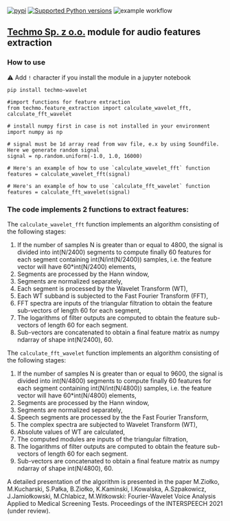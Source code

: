 [![pypi](https://img.shields.io/pypi/v/techmo-wavelet.svg)](https://pypi.org/pypi/techmo-wavelet)
[![Supported Python versions](https://img.shields.io/pypi/pyversions/techmo-wavelet.svg)](https://pypi.org/pypi/techmo-wavelet)
![example workflow](https://github.com/techmo-pl/vamp-wavelet-fft/actions/workflows/python-publish.yml/badge.svg)
## [Techmo Sp. z o.o.](http://techmo.pl) module for audio features extraction

### How to use
:warning: Add `!` character if you install the module in a jupyter notebook
```
pip install techmo-wavelet 

#import functions for feature extraction
from techmo.feature_extraction import calculate_wavelet_fft, calculate_fft_wavelet

# install numpy first in case is not installed in your environment
import numpy as np 

# signal must be 1d array read from wav file, e.x by using Soundfile. Here we generate random signal
signal = np.random.uniform(-1.0, 1.0, 16000)

# Here's an example of how to use `calculate_wavelet_fft` function
features = calculate_wavelet_fft(signal)

# Here's an example of how to use `calculate_fft_wavelet` function
features = calculate_fft_wavelet(signal)

```


### The code implements 2 functions to extract features:

The `calculate_wavelet_fft` function implements an algorithm consisting of the following stages:

1. If the number of samples N is greater than or equal to 4800,
   the signal is divided into int(N/2400) segments to compute finally 60
   features for each segment containing int(N/int(N/2400)) samples,
   i.e. the feature vector will have 60*int(N/2400) elements,
2. Segments are processed by the Hann window,
3. Segments are normalized separately,
4. Each segment is processed by the Wavelet Transform (WT),
5. Each WT subband is subjected to the Fast Fourier Transform (FFT),
6. FFT spectra are inputs of the triangular filtration to obtain
  the feature sub-vectors of length 60 for each segment,
7. The logarithms of filter outputs are computed to obtain
   the feature sub-vectors of length 60 for each segment.
8. Sub-vectors are concatenated to obtain a final feature matrix as numpy ndarray
   of shape int(N/2400), 60.


The `calculate_fft_wavelet` function implements an algorithm consisting of the following stages:

1. If the number of samples N is greater than or equal to 9600,
   the signal is divided into int(N/4800) segments to compute finally 60
   features for each segment containing int(N/int(N/4800)) samples,
   i.e. the feature vector will have 60*int(N/4800) elements,
2. Segments are processed by the Hann window,
3. Segments are normalized separately,
4. Speech segments are processed by the the Fast Fourier Transform,
5. The complex spectra are subjected to Wavelet Transform (WT),
6. Absolute values of WT are calculated,
7. The computed modules are inputs of the triangular filtration,
8. The logarithms of filter outputs are computed to obtain
   the feature sub-vectors of length 60 for each segment.
9. Sub-vectors are concatenated to obtain a final feature matrix
   as numpy ndarray of shape int(N/4800), 60.

A detailed presentation of the algorithm is presented in the paper
M.Ziołko, M.Kucharski, S.Pałka, B.Ziołko, K.Kaminski, I.Kowalska, A.Szpakowicz, J.Jamiołkowski, M.Chlabicz, M.Witkowski:
Fourier-Wavelet Voice Analysis Applied to Medical Screening Tests.
Proceedings of the INTERSPEECH 2021 (under review).
